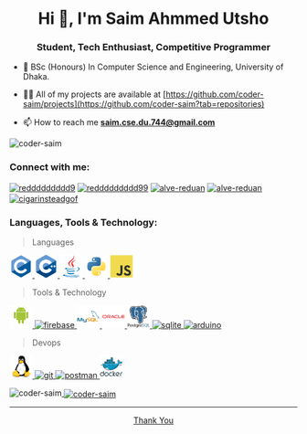 <h1 align="center">Hi 👋, I'm Saim Ahmmed Utsho</h1>
<h3 align="center">Student, Tech Enthusiast, Competitive Programmer</h3>

- 📖 BSc (Honours) In Computer Science and Engineering, University of Dhaka.

- 👨‍💻 All of my projects are available at [https://github.com/coder-saim/projects](https://github.com/coder-saim?tab=repositories)

- 📫 How to reach me **saim.cse.du.744@gmail.com**


<p align="left"> <img src="https://komarev.com/ghpvc/?username=coder-saim&label=Profile%20views&color=0e75b6&style=flat" alt="coder-saim" /> </p>


<h3 align="left">Connect with me:</h3>
<p align="left">
<a href="https://www.facebook.com/Saim.CSE.DU" target="blank"><img align="center" src="https://raw.githubusercontent.com/rahuldkjain/github-profile-readme-generator/master/src/images/icons/Social/facebook.svg" alt="reddddddddd9" height="30" width="40" /></a>
<a href="https://twitter.com/SaimAhmmed" target="blank"><img align="center" src="https://raw.githubusercontent.com/rahuldkjain/github-profile-readme-generator/master/src/images/icons/Social/twitter.svg" alt="reddddddddd99" height="30" width="40" /></a>
<a href="https://www.linkedin.com/in/saim-ahmmed-utsho-a934a31b3/" target="blank"><img align="center" src="https://raw.githubusercontent.com/rahuldkjain/github-profile-readme-generator/master/src/images/icons/Social/linked-in-alt.svg" alt="alve-reduan" height="30" width="40" /></a>
<a href="https://stackoverflow.com/users/16784161/coder-saim" target="blank"><img align="center" src="https://raw.githubusercontent.com/rahuldkjain/github-profile-readme-generator/master/src/images/icons/Social/stack-overflow.svg" alt="alve-reduan" height="30" width="40" /></a>
<a href="https://codeforces.com/profile/coder_saim" target="blank"><img align="center" src="https://raw.githubusercontent.com/rahuldkjain/github-profile-readme-generator/master/src/images/icons/Social/codeforces.svg" alt="cigarinsteadgof" height="30" width="40" /></a>
</p>

<h3 align="left">Languages, Tools & Technology:</h3>
<p align="left">

> Languages

<a href="https://www.cprogramming.com/" target="_blank" rel="noreferrer"> <img src="https://raw.githubusercontent.com/devicons/devicon/master/icons/c/c-original.svg" alt="c" width="40" height="40"/> </a>
<a href="https://www.w3schools.com/cpp/" target="_blank" rel="noreferrer"> <img src="https://raw.githubusercontent.com/devicons/devicon/master/icons/cplusplus/cplusplus-original.svg" alt="cplusplus" width="40" height="40"/> </a>
<a href="https://www.java.com" target="_blank" rel="noreferrer"> <img src="https://raw.githubusercontent.com/devicons/devicon/master/icons/java/java-original.svg" alt="java" width="40" height="40"/> </a>
<a href="https://www.python.org" target="_blank" rel="noreferrer"> <img src="https://raw.githubusercontent.com/devicons/devicon/master/icons/python/python-original.svg" alt="python" width="40" height="40"/> </a>
<a href="https://developer.mozilla.org/en-US/docs/Web/JavaScript" target="_blank" rel="noreferrer"> <img src="https://raw.githubusercontent.com/devicons/devicon/master/icons/javascript/javascript-original.svg" alt="javascript" width="40" height="40"/> </a>



> Tools & Technology

<p align="left"> 
<a href="https://developer.android.com" target="_blank" rel="noreferrer"> <img src="https://raw.githubusercontent.com/devicons/devicon/master/icons/android/android-original-wordmark.svg" alt="android" width="40" height="40"/> </a> 
<a href="https://firebase.google.com/" target="_blank" rel="noreferrer"> <img src="https://www.vectorlogo.zone/logos/firebase/firebase-icon.svg" alt="firebase" width="40" height="40"/> </a> 
<a href="https://www.mysql.com/" target="_blank" rel="noreferrer"> <img src="https://raw.githubusercontent.com/devicons/devicon/master/icons/mysql/mysql-original-wordmark.svg" alt="mysql" width="40" height="40"/> </a> 
<a href="https://www.oracle.com/" target="_blank" rel="noreferrer"> <img src="https://raw.githubusercontent.com/devicons/devicon/master/icons/oracle/oracle-original.svg" alt="oracle" width="40" height="40"/> </a> 
<a href="https://www.postgresql.org" target="_blank" rel="noreferrer"> <img src="https://raw.githubusercontent.com/devicons/devicon/master/icons/postgresql/postgresql-original-wordmark.svg" alt="postgresql" width="40" height="40"/> </a> 
<a href="https://www.sqlite.org/" target="_blank" rel="noreferrer"> <img src="https://www.vectorlogo.zone/logos/sqlite/sqlite-icon.svg" alt="sqlite" width="40" height="40"/> </a> 
<a href="https://www.arduino.cc/" target="_blank" rel="noreferrer"> <img src="https://cdn.worldvectorlogo.com/logos/arduino-1.svg" alt="arduino" width="40" height="40"/> </a>
</p>




> Devops

<a href="https://www.linux.org/" target="_blank" rel="noreferrer"> <img src="https://raw.githubusercontent.com/devicons/devicon/master/icons/linux/linux-original.svg" alt="linux" width="40" height="40"/>
<a href="https://git-scm.com/" target="_blank" rel="noreferrer"> <img src="https://www.vectorlogo.zone/logos/git-scm/git-scm-icon.svg" alt="git" width="40" height="40"/>
<a href="https://postman.com" target="_blank" rel="noreferrer"> <img src="https://www.vectorlogo.zone/logos/getpostman/getpostman-icon.svg" alt="postman" width="40" height="40"/> </a> 
<a href="https://www.docker.com/" target="_blank" rel="noreferrer"> <img src="https://raw.githubusercontent.com/devicons/devicon/master/icons/docker/docker-original-wordmark.svg" alt="docker" width="40" height="40"/>


</p>

<p><img align="left" src="https://github-readme-stats.vercel.app/api/top-langs?username=coder-saim&theme=dark&show_icons=true&locale=en&layout=compact" alt="coder-saim" /></p>

<p>&nbsp;<img align="center" src="https://github-readme-stats.vercel.app/api?username=coder-saim&theme=dark&show_icons=true&locale=en" alt="coder-saim"/>
</p>

<hr>
<p align="center">
 Thank You 
</p>
